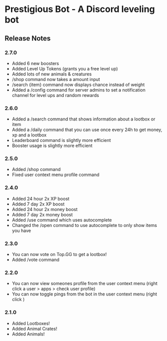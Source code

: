 # Prestigious Bot - A Discord leveling bot

## Release Notes

### 2.7.0

-   Added 6 new boosters
-   Added Level Up Tokens (grants you a free level up)
-   Added lots of new animals & creatures
-   /shop command now takes a amount input
-   /search {item} command now displays chance instead of weight
-   Added a /config command for server admins to set a notification channel for level ups and random rewards

### 2.6.0

-   Added a /search command that shows information about a lootbox or item
-   Added a /daily command that you can use once every 24h to get money, xp and a lootbox
-   Leaderboard command is slightly more efficient
-   Booster usage is slightly more efficient

### 2.5.0

-   Added /shop command
-   Fixed user context menu profile command

### 2.4.0

-   Added 24 hour 2x XP boost
-   Added 7 day 2x XP boost
-   Added 24 hour 2x money boost
-   Added 7 day 2x money boost
-   Added /use command which uses autocomplete
-   Changed the /open command to use autocomplete to only show items you have

### 2.3.0

-   You can now vote on Top.GG to get a lootbox!
-   Added /vote command

### 2.2.0

-   You can now view someones profile from the user context menu (right click a user > apps > check user profile)
-   You can now toggle pings from the bot in the user context menu (right click )

### 2.1.0

-   Added Lootboxes!
-   Added Animal Crates!
-   Added Animals!
